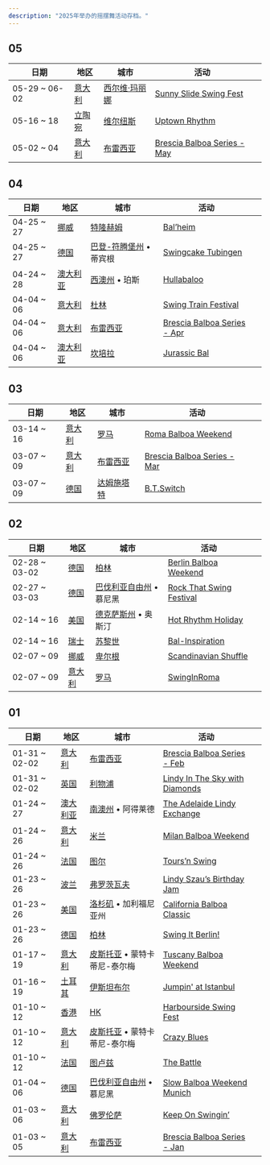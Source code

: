 ```yaml
---
description: "2025年举办的摇摆舞活动存档。"
---
```


## 05

| 日期 | 地区 | 城市 | 活动 | |
| --- | --- | --- | --- | --- |
| 05-29 ~ 06-02 | [意大利](it_IT/index.md) | [西尔维·玛丽娜](it_IT/by_city.md#silvi-marina) | [Sunny Slide Swing Fest](it_IT/sunny-slide-swing-fest-2025.md) |  |
| 05-16 ~ 18 | [立陶宛](lt_LT/index.md) | [维尔纽斯](lt_LT/by_city.md#vilnius) | [Uptown Rhythm](lt_LT/uptown-rhythm-2025.md) |  |
| 05-02 ~ 04 | [意大利](it_IT/index.md) | [布雷西亚](it_IT/by_city.md#brescia) | [Brescia Balboa Series - May](it_IT/brescia-balboa-series-may-2025.md) |  |

## 04

| 日期 | 地区 | 城市 | 活动 | |
| --- | --- | --- | --- | --- |
| 04-25 ~ 27 | [挪威](nb_NO/index.md) | [特隆赫姆](nb_NO/by_city.md#trondheim) | [Bal’heim](nb_NO/bal-heim-2025.md) |  |
| 04-25 ~ 27 | [德国](de_DE/index.md) | [巴登-符腾堡州](de_DE/by_city.md#baden-wurttemberg) • 蒂宾根 | [Swingcake Tubingen](de_DE/swingcake-tubingen-2025.md) |  |
| 04-24 ~ 28 | [澳大利亚](en_AU/index.md) | [西澳州](en_AU/by_city.md#western-australia) • 珀斯 | [Hullabaloo](en_AU/hullabaloo-2025.md) |  |
| 04-04 ~ 06 | [意大利](it_IT/index.md) | [杜林](it_IT/by_city.md#turin) | [Swing Train Festival](it_IT/swing-train-festival-2025.md) |  |
| 04-04 ~ 06 | [意大利](it_IT/index.md) | [布雷西亚](it_IT/by_city.md#brescia) | [Brescia Balboa Series - Apr](it_IT/brescia-balboa-series-apr-2025.md) |  |
| 04-04 ~ 06 | [澳大利亚](en_AU/index.md) | [坎培拉](en_AU/by_city.md#canberra) | [Jurassic Bal](en_AU/jurassic-bal-2025.md) |  |

## 03

| 日期 | 地区 | 城市 | 活动 | |
| --- | --- | --- | --- | --- |
| 03-14 ~ 16 | [意大利](it_IT/index.md) | [罗马](it_IT/by_city.md#rome) | [Roma Balboa Weekend](it_IT/roma-balboa-weekend-2025.md) |  |
| 03-07 ~ 09 | [意大利](it_IT/index.md) | [布雷西亚](it_IT/by_city.md#brescia) | [Brescia Balboa Series - Mar](it_IT/brescia-balboa-series-mar-2025.md) |  |
| 03-07 ~ 09 | [德国](de_DE/index.md) | [达姆施塔特](de_DE/by_city.md#darmstadt) | [B.T.Switch](de_DE/b-t-switch-2025.md) |  |

## 02

| 日期 | 地区 | 城市 | 活动 | |
| --- | --- | --- | --- | --- |
| 02-28 ~ 03-02 | [德国](de_DE/index.md) | [柏林](de_DE/by_city.md#berlin) | [Berlin Balboa Weekend](de_DE/berlin-balboa-weekend-2025.md) |  |
| 02-27 ~ 03-03 | [德国](de_DE/index.md) | [巴伐利亚自由州](de_DE/by_city.md#bavaria) • 慕尼黑 | [Rock That Swing Festival](de_DE/rock-that-swing-festival-2025.md) |  |
| 02-14 ~ 16 | [美国](en_US/index.md) | [德克萨斯州](en_US/by_city.md#texas) • 奥斯汀 | [Hot Rhythm Holiday](en_US/hot-rhythm-holiday-2025.md) |  |
| 02-14 ~ 16 | [瑞士](de_CH/index.md) | [苏黎世](de_CH/by_city.md#zurich) | [Bal-Inspiration](de_CH/bal-inspiration-2025.md) |  |
| 02-07 ~ 09 | [挪威](nb_NO/index.md) | [卑尔根](nb_NO/by_city.md#bergen) | [Scandinavian Shuffle](nb_NO/scandinavian-shuffle-2025.md) |  |
| 02-07 ~ 09 | [意大利](it_IT/index.md) | [罗马](it_IT/by_city.md#rome) | [SwingInRoma](it_IT/swing-in-roma-2025.md) |  |

## 01

| 日期 | 地区 | 城市 | 活动 | |
| --- | --- | --- | --- | --- |
| 01-31 ~ 02-02 | [意大利](it_IT/index.md) | [布雷西亚](it_IT/by_city.md#brescia) | [Brescia Balboa Series - Feb](it_IT/brescia-balboa-series-feb-2025.md) |  |
| 01-31 ~ 02-02 | [英国](en_GB/index.md) | [利物浦](en_GB/by_city.md#liverpool) | [Lindy In The Sky with Diamonds](en_GB/lindy-in-the-sky-with-diamonds-2025.md) |  |
| 01-24 ~ 27 | [澳大利亚](en_AU/index.md) | [南澳州](en_AU/by_city.md#south-australia) • 阿得莱德 | [The Adelaide Lindy Exchange](en_AU/the-adelaide-lindy-exchange-2025.md) |  |
| 01-24 ~ 26 | [意大利](it_IT/index.md) | [米兰](it_IT/by_city.md#milan) | [Milan Balboa Weekend](it_IT/milan-balboa-weekend-2025.md) |  |
| 01-24 ~ 26 | [法国](fr_FR/index.md) | [图尔](fr_FR/by_city.md#tours) | [Tours’n Swing](fr_FR/tours-n-swing-2025.md) |  |
| 01-23 ~ 26 | [波兰](pl_PL/index.md) | [弗罗茨瓦夫](pl_PL/by_city.md#wroclaw) | [Lindy Szau’s Birthday Jam](pl_PL/lindy-szaus-birthday-jam-2025.md) |  |
| 01-23 ~ 26 | [美国](en_US/index.md) | [洛杉矶](en_US/by_city.md#los-angeles) • 加利福尼亚州 | [California Balboa Classic](en_US/california-balboa-classic-2025.md) |  |
| 01-23 ~ 26 | [德国](de_DE/index.md) | [柏林](de_DE/by_city.md#berlin) | [Swing It Berlin!](de_DE/swing-it-berlin-2025.md) |  |
| 01-17 ~ 19 | [意大利](it_IT/index.md) | [皮斯托亚](it_IT/by_city.md#pistoia) • 蒙特卡蒂尼-泰尔梅 | [Tuscany Balboa Weekend](it_IT/tuscany-balboa-weekend-2025.md) |  |
| 01-16 ~ 19 | [土耳其](tr_TR/index.md) | [伊斯坦布尔](tr_TR/by_city.md#istanbul) | [Jumpin' at Istanbul](tr_TR/jumpin-at-istanbul-2025.md) |  |
| 01-10 ~ 12 | [香港](zh_HK/index.md) | [HK](zh_HK/by_city.md#hk) | [Harbourside Swing Fest](zh_HK/harbourside-swing-fest-2025.md) |  |
| 01-10 ~ 12 | [意大利](it_IT/index.md) | [皮斯托亚](it_IT/by_city.md#pistoia) • 蒙特卡蒂尼-泰尔梅 | [Crazy Blues](it_IT/crazy-blues-2025.md) |  |
| 01-10 ~ 12 | [法国](fr_FR/index.md) | [图卢兹](fr_FR/by_city.md#toulouse) | [The Battle](fr_FR/the-battle-2025.md) |  |
| 01-04 ~ 06 | [德国](de_DE/index.md) | [巴伐利亚自由州](de_DE/by_city.md#bavaria) • 慕尼黑 | [Slow Balboa Weekend Munich](de_DE/slow-balboa-weekend-munich-2025.md) |  |
| 01-03 ~ 06 | [意大利](it_IT/index.md) | [佛罗伦萨](it_IT/by_city.md#florence) | [Keep On Swingin’](it_IT/keep-on-swingin-2025.md) |  |
| 01-03 ~ 05 | [意大利](it_IT/index.md) | [布雷西亚](it_IT/by_city.md#brescia) | [Brescia Balboa Series - Jan](it_IT/brescia-balboa-series-jan-2025.md) |  |
